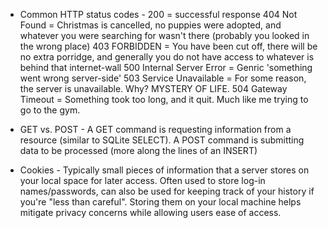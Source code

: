- Common HTTP status codes -
200 = successful response
404 Not Found = Christmas is cancelled, no puppies were adopted, and whatever you were searching for wasn't there (probably you looked in the wrong place)
403 FORBIDDEN = You have been cut off, there will be no extra porridge, and generally you do not have access to whatever is behind that internet-wall
500 Internal Server Error = Genric 'something went wrong server-side'
503 Service Unavailable = For some reason, the server is unavailable.  Why?  MYSTERY OF LIFE.
504 Gateway Timeout = Something took too long, and it quit.  Much like me trying to go to the gym.

- GET vs. POST -
A GET command is requesting information from a resource (similar to SQLite SELECT).
A POST command is submitting data to be processed (more along the lines of an INSERT)

- Cookies -
Typically small pieces of information that a server stores on your local space for later access.  Often used to store log-in names/passwords, can also be used for keeping track of your history if you're "less than careful".  Storing them on your local machine helps mitigate privacy concerns while allowing users ease of access.